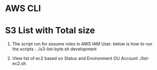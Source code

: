# AWS CLI 
S3 List with Total size
=======================================
1. The script run for assume roles in AWS IAM User. below is how to run the scripts :
   ./s3-list-byte.sh development

2. View list of ec2 based on Status and Environment OU Account
   ./list-ec2.sh
